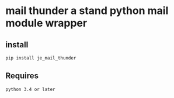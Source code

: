 # mail thunder a stand python mail module wrapper

## install 

```
pip install je_mail_thunder
```

## Requires

```
python 3.4 or later
```
